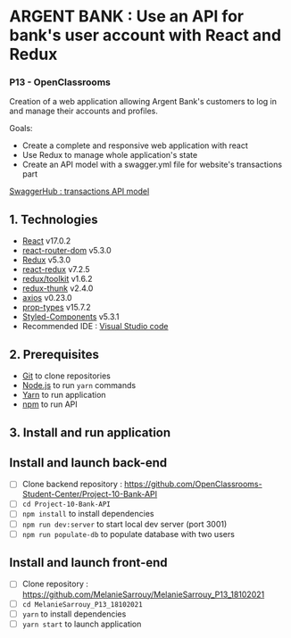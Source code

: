# ARGENT BANK : Use an API for bank's user account with React and Redux

 ### P13 - OpenClassrooms
  
Creation of a web application allowing Argent Bank's customers to log in and manage their accounts and profiles.

Goals:
- Create a complete and responsive web application with react
- Use Redux to manage whole application's state
- Create an API model with a swagger.yml file for website's transactions part

[SwaggerHub : transactions API model](https://app.swaggerhub.com/apis/MelanieSarrouy13/Argent_Bank/1.0.0#/tags)

## 1. Technologies

-  [React](https://reactjs.org/) v17.0.2  
-  [react-router-dom](https://reactrouter.com/web/guides/quick-start) v5.3.0 
-  [Redux](https://redux.js.org/introduction/getting-started) v5.3.0 
-  [react-redux](https://react-redux.js.org/introduction/getting-started) v7.2.5  
-  [redux/toolkit](https://redux-toolkit.js.org/introduction/getting-started) v1.6.2
-  [redux-thunk](https://redux.js.org/usage/writing-logic-thunks) v2.4.0
-  [axios](https://www.npmjs.com/package/axios) v0.23.0 
-  [prop-types](https://www.npmjs.com/package/prop-types) v15.7.2  
-  [Styled-Components](https://styled-components.com/) v5.3.1  
- Recommended IDE : [Visual Studio code](https://code.visualstudio.com/)
   
## 2. Prerequisites

-  [Git](https://git-scm.com/) to clone repositories
-  [Node.js](https://nodejs.org/en/) to run `yarn` commands
-  [Yarn](https://yarnpkg.com/) to run application
-  [npm](https://yarnpkg.com/) to run API
  

## 3. Install and run application
## Install and launch back-end
- [ ] Clone backend repository : https://github.com/OpenClassrooms-Student-Center/Project-10-Bank-API
- [ ] `cd Project-10-Bank-API`
- [ ] `npm install` to install dependencies
- [ ] `npm run dev:server` to start local dev server (port 3001)  
- [ ] `npm run populate-db` to populate database with two users

## Install and launch front-end
- [ ] Clone repository : https://github.com/MelanieSarrouy/MelanieSarrouy_P13_18102021
- [ ] `cd MelanieSarrouy_P13_18102021`
- [ ] `yarn` to install dependencies
- [ ] `yarn start` to launch application
